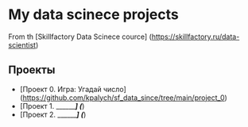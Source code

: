 # My data scinece projects
From th [Skillfactory Data Scinece cource] (https://skillfactory.ru/data-scientist)

## Проекты

* [Проект 0. Игра: Угадай число] (https://github.com/kpalych/sf_data_since/tree/main/project_0)
* [Проект 1. ___________] (_____)
* [Проект 2. ___________] (_____)
